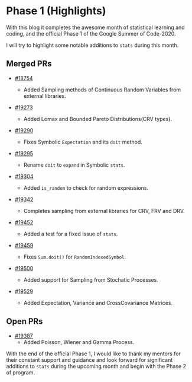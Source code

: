 # Phase 1 (Highlights)

With this blog it completes the awesome month of statistical learning and coding, and the official Phase 1 of the Google Summer of Code-2020.

I will try to highlight some notable additions to `stats` during this month.

## Merged PRs

* [#18754](https://github.com/sympy/sympy/pull/18754)
   * Added Sampling methods of Continuous Random Variables from external libraries.

* [#19273](https://github.com/sympy/sympy/pull/19273)
   * Added Lomax and Bounded Pareto Distributions(CRV types).

* [#19290](https://github.com/sympy/sympy/pull/19290)
   * Fixes Symbolic `Expectation` and its `doit` method.

* [#19295](https://github.com/sympy/sympy/pull/19295)
   * Rename `doit` to `expand` in Symbolic `stats`.

* [#19304](https://github.com/sympy/sympy/pull/19304)
   * Added `is_random` to check for random expressions.

* [#19342](https://github.com/sympy/sympy/pull/19342)
   * Completes sampling from external libraries for CRV, FRV and DRV.

* [#19452](https://github.com/sympy/sympy/pull/19452)
   * Added a test for a fixed issue of `stats`.

* [#19459](https://github.com/sympy/sympy/pull/19459)
   * Fixes `Sum.doit()` for `RandomIndexedSymbol`.

* [#19500](https://github.com/sympy/sympy/pull/19500)
   * Added support for Sampling from Stochatic Processes.

* [#19529](https://github.com/sympy/sympy/pull/19529)
   * Added Expectation, Variance and CrossCovariance Matrices.

## Open PRs

* [#19387](https://github.com/sympy/sympy/pull/19387)
   * Added Poisson, Wiener and Gamma Process.

With the end of the official Phase 1, I would like to thank my mentors for their constant support and guidance and look forward for significant additions to `stats` during the upcoming month and begin with the Phase 2 of program.
